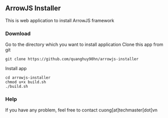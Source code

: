 ## ArrowJS Installer

This is web application to install ArrowJS framework

### Download

Go to the directory which you want to install application
Clone this app from git

```
git clone https://github.com/quanghuy90hn/arrowjs-installer

```
    
Install app

```
cd arrowjs-installer
chmod u+x build.sh
./build.sh

```

### Help

If you have any problem, feel free to contact cuong[at]techmaster[dot]vn
